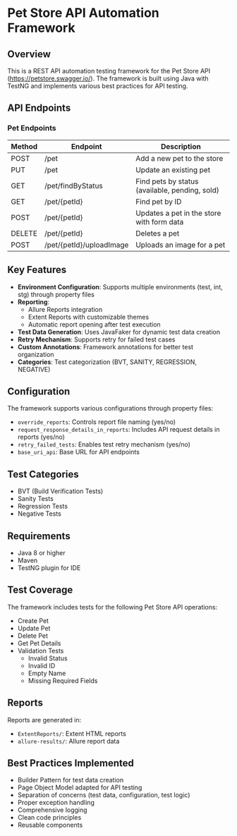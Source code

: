 # Pet Store API Automation Framework

## Overview
This is a REST API automation testing framework for the Pet Store API (https://petstore.swagger.io/). The framework is built using Java with TestNG and implements various best practices for API testing.

## API Endpoints

### Pet Endpoints
| Method | Endpoint | Description |
|--------|----------|-------------|
| POST | /pet | Add a new pet to the store |
| PUT | /pet | Update an existing pet |
| GET | /pet/findByStatus | Find pets by status (available, pending, sold) |
| GET | /pet/{petId} | Find pet by ID |
| POST | /pet/{petId} | Updates a pet in the store with form data |
| DELETE | /pet/{petId} | Deletes a pet |
| POST | /pet/{petId}/uploadImage | Uploads an image for a pet |


## Key Features
- **Environment Configuration**: Supports multiple environments (test, int, stg) through property files
- **Reporting**:
    - Allure Reports integration
    - Extent Reports with customizable themes
    - Automatic report opening after test execution
- **Test Data Generation**: Uses JavaFaker for dynamic test data creation
- **Retry Mechanism**: Supports retry for failed test cases
- **Custom Annotations**: Framework annotations for better test organization
- **Categories**: Test categorization (BVT, SANITY, REGRESSION, NEGATIVE)

## Configuration
The framework supports various configurations through property files:
- `override_reports`: Controls report file naming (yes/no)
- `request_response_details_in_reports`: Includes API request details in reports (yes/no)
- `retry_failed_tests`: Enables test retry mechanism (yes/no)
- `base_uri_api`: Base URL for API endpoints

## Test Categories
- BVT (Build Verification Tests)
- Sanity Tests
- Regression Tests
- Negative Tests

## Requirements
- Java 8 or higher
- Maven
- TestNG plugin for IDE
## Test Coverage
The framework includes tests for the following Pet Store API operations:
- Create Pet
- Update Pet
- Delete Pet
- Get Pet Details
- Validation Tests
    - Invalid Status
    - Invalid ID
    - Empty Name
    - Missing Required Fields

## Reports
Reports are generated in:
- `ExtentReports/`: Extent HTML reports
- `allure-results/`: Allure report data

## Best Practices Implemented
- Builder Pattern for test data creation
- Page Object Model adapted for API testing
- Separation of concerns (test data, configuration, test logic)
- Proper exception handling
- Comprehensive logging
- Clean code principles
- Reusable components
